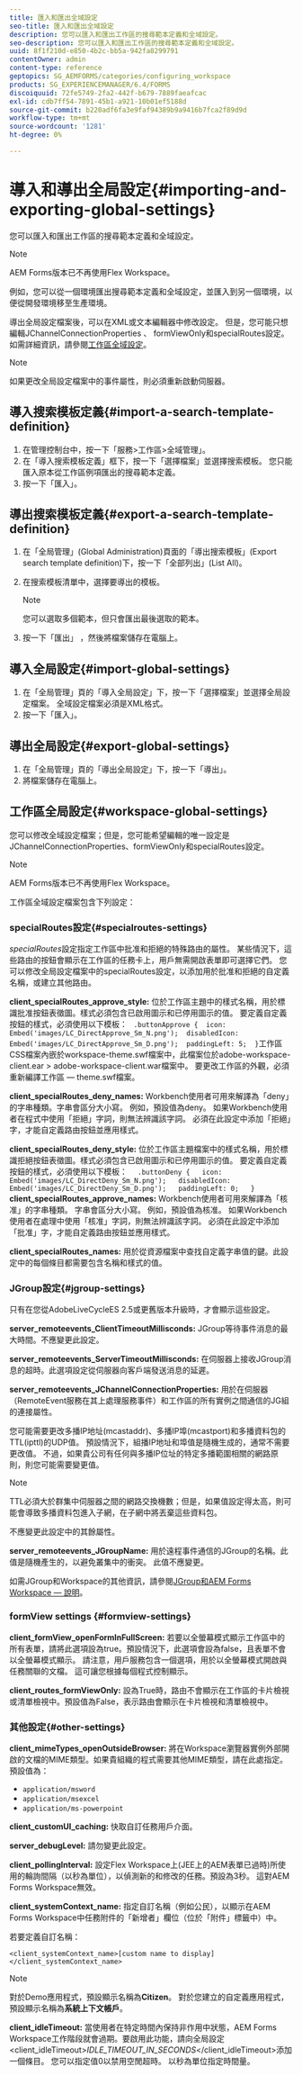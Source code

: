 ```yaml
---
title: 匯入和匯出全域設定
seo-title: 匯入和匯出全域設定
description: 您可以匯入和匯出工作區的搜尋範本定義和全域設定。
seo-description: 您可以匯入和匯出工作區的搜尋範本定義和全域設定。
uuid: 8f1f210d-e850-4b2c-bb5a-942fa8299791
contentOwner: admin
content-type: reference
geptopics: SG_AEMFORMS/categories/configuring_workspace
products: SG_EXPERIENCEMANAGER/6.4/FORMS
discoiquuid: 72fe5749-2fa2-442f-b679-7889faeafcac
exl-id: cdb7ff54-7891-45b1-a921-10b01ef5188d
source-git-commit: b220adf6fa3e9faf94389b9a9416b7fca2f89d9d
workflow-type: tm+mt
source-wordcount: '1281'
ht-degree: 0%

---
```


# 導入和導出全局設定{#importing-and-exporting-global-settings}

您可以匯入和匯出工作區的搜尋範本定義和全域設定。

>[!NOTE]
>
>AEM Forms版本已不再使用Flex Workspace。

例如，您可以從一個環境匯出搜尋範本定義和全域設定，並匯入到另一個環境，以便從開發環境移至生產環境。

導出全局設定檔案後，可以在XML或文本編輯器中修改設定。 但是，您可能只想編輯JChannelConnectionProperties 、 formViewOnly和specialRoutes設定。 如需詳細資訊，請參閱[工作區全域設定](importing-exporting-global-settings.md#workspace-global-settings)。


>[!NOTE]
>
>如果更改全局設定檔案中的事件屬性，則必須重新啟動伺服器。

## 導入搜索模板定義{#import-a-search-template-definition}

1. 在管理控制台中，按一下「服務>工作區>全域管理」。
1. 在「導入搜索模板定義」框下，按一下「選擇檔案」並選擇搜索模板。 您只能匯入原本從工作區例項匯出的搜尋範本定義。
1. 按一下「匯入」。

## 導出搜索模板定義{#export-a-search-template-definition}

1. 在「全局管理」(Global Administration)頁面的「導出搜索模板」(Export search template definition)下，按一下「全部列出」(List All)。
1. 在搜索模板清單中，選擇要導出的模板。

   >[!NOTE]
   >
   >您可以選取多個範本，但只會匯出最後選取的範本。

1. 按一下「匯出」 ，然後將檔案儲存在電腦上。

## 導入全局設定{#import-global-settings}

1. 在「全局管理」頁的「導入全局設定」下，按一下「選擇檔案」並選擇全局設定檔案。 全域設定檔案必須是XML格式。
1. 按一下「匯入」。

## 導出全局設定{#export-global-settings}

1. 在「全局管理」頁的「導出全局設定」下，按一下「導出」。
1. 將檔案儲存在電腦上。

## 工作區全局設定{#workspace-global-settings}

您可以修改全域設定檔案；但是，您可能希望編輯的唯一設定是JChannelConnectionProperties、formViewOnly和specialRoutes設定。

>[!NOTE]
>
>AEM Forms版本已不再使用Flex Workspace。

工作區全域設定檔案包含下列設定：

### specialRoutes設定{#specialroutes-settings}

*specialRoutes*&#x200B;設定指定工作區中批准和拒絕的特殊路由的屬性。 某些情況下，這些路由的按鈕會顯示在工作區的任務卡上，用戶無需開啟表單即可選擇它們。 您可以修改全局設定檔案中的specialRoutes設定，以添加用於批准和拒絕的自定義名稱，或建立其他路由。

**client_specialRoutes_approve_style:** 位於工作區主題中的樣式名稱，用於標識批准按鈕表徵圖。樣式必須包含已啟用圖示和已停用圖示的值。 要定義自定義按鈕的樣式，必須使用以下模板：
` .buttonApprove {  icon: Embed('images/LC_DirectApprove_Sm_N.png');  disabledIcon: Embed('images/LC_DirectApprove_Sm_D.png');  paddingLeft: 5;  }`工作區CSS檔案內嵌於workspace-theme.swf檔案中，此檔案位於adobe-workspace-client.ear > adobe-workspace-client.war檔案中。 要更改工作區的外觀，必須重新編譯工作區 — theme.swf檔案。

**client_specialRoutes_deny_names:** Workbench使用者可用來解譯為「deny」的字串種類。字串會區分大小寫。 例如，預設值為deny。 如果Workbench使用者在程式中使用「拒絕」字詞，則無法辨識該字詞。 必須在此設定中添加「拒絕」字，才能自定義路由按鈕並應用樣式。

**client_specialRoutes_deny_style:** 位於工作區主題檔案中的樣式名稱，用於標識拒絕按鈕表徵圖。樣式必須包含已啟用圖示和已停用圖示的值。 要定義自定義按鈕的樣式，必須使用以下模板：
`  .buttonDeny {   icon: Embed('images/LC_DirectDeny_Sm_N.png');   disabledIcon: Embed('images/LC_DirectDeny_Sm_D.png');   paddingLeft: 0;   }` **client_specialRoutes_approve_names:** Workbench使用者可用來解譯為「核准」的字串種類。 字串會區分大小寫。 例如，預設值為核准。 如果Workbench使用者在處理中使用「核准」字詞，則無法辨識該字詞。 必須在此設定中添加「批准」字，才能自定義路由按鈕並應用樣式。

**client_specialRoutes_names:** 用於從資源檔案中查找自定義字串值的鍵。此設定中的每個條目都需要包含名稱和樣式的值。

### JGroup設定{#jgroup-settings}

只有在您從AdobeLiveCycleES 2.5或更舊版本升級時，才會顯示這些設定。

**server_remoteevents_ClientTimeoutMillisconds:** JGroup等待事件消息的最大時間。不應變更此設定。

**server_remoteevents_ServerTimeoutMillisconds:** 在伺服器上接收JGroup消息的超時。此選項設定從伺服器向客戶端發送消息的延遲。

**server_remoteevents_JChannelConnectionProperties:** 用於在伺服器（RemoteEvent服務在其上處理服務事件）和工作區的所有實例之間通信的JG組的連接屬性。

您可能需要更改多播IP地址(mcastaddr)、多播IP埠(mcastport)和多播資料包的TTL(ipttl)的UDP值。 預設情況下，組播IP地址和埠值是隨機生成的，通常不需要更改值。 不過，如果貴公司有任何與多播IP位址的特定多播範圍相關的網路原則，則您可能需要變更值。

>[!NOTE]
>
>TTL必須大於群集中伺服器之間的網路交換機數；但是，如果值設定得太高，則可能會導致多播資料包進入子網，在子網中將丟棄這些資料包。

不應變更此設定中的其餘屬性。

**server_remoteevents_JGroupName:** 用於遠程事件通信的JGroup的名稱。此值是隨機產生的，以避免叢集中的衝突。 此值不應變更。

如需JGroup和Workspace的其他資訊，請參閱[JGroup和AEM Forms Workspace — 說明](https://blogs.adobe.com/livecycle/2011/03/jgroups-and-livecycle-workspace-explained.html)。

### formView settings {#formview-settings}

**client_formView_openFormInFullScreen:** 若要以全螢幕模式顯示工作區中的所有表單，請將此選項設為true。預設情況下，此選項會設為false，且表單不會以全螢幕模式顯示。 請注意，用戶服務包含一個選項，用於以全螢幕模式開啟與任務關聯的文檔。 這可讓您根據每個程式控制顯示。

**client_routes_formViewOnly:** 設為True時，路由不會顯示在工作區的卡片檢視或清單檢視中。預設值為False，表示路由會顯示在卡片檢視和清單檢視中。

### 其他設定{#other-settings}

**client_mimeTypes_openOutsideBrowser:** 將在Workspace瀏覽器實例外部開啟的文檔的MIME類型。如果貴組織的程式需要其他MIME類型，請在此處指定。 預設值為：

* `application/msword`
* `application/msexcel`
* `application/ms-powerpoint`

**client_customUI_caching:** 快取自訂任務用戶介面。

**server_debugLevel:** 請勿變更此設定。

**client_pollingInterval:** 設定Flex Workspace上(JEE上的AEM表單已過時)所使用的輪詢間隔（以秒為單位），以偵測新的和修改的任務。預設為3秒。 這對AEM Forms Workspace無效。

**client_systemContext_name:** 指定自訂名稱（例如公民），以顯示在AEM Forms Workspace中任務附件的「新增者」欄位（位於「附件」標籤中）中。

若要定義自訂名稱：

`<client_systemContext_name>[custom name to display]</client_systemContext_name>`

>[!NOTE]
>
>對於Demo應用程式，預設顯示名稱為&#x200B;**Citizen**。 對於您建立的自定義應用程式，預設顯示名稱為&#x200B;**系統上下文帳戶**。
>
>**client_idleTimeout:** 當使用者在特定時間內保持非作用中狀態，AEM Forms Workspace工作階段就會過期。要啟用此功能，請向全局設定&lt;client_idleTimeout>*IDLE_TIMEOUT_IN_SECONDS*&lt;/client_idleTimeout>添加一個條目。 您可以指定值0以禁用空閒超時。 以秒為單位指定時間量。
